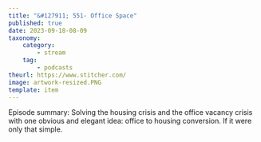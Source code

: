 ```yaml
---
title: "&#127911; 551- Office Space"
published: true
date: 2023-09-18-08-09
taxonomy:
    category:
        - stream
    tag:
        - podcasts
theurl: https://www.stitcher.com/
image: artwork-resized.PNG
template: item
---
```


Episode summary: Solving the housing crisis and the office vacancy crisis with one obvious and elegant idea: office to housing conversion. If it were only that simple.
